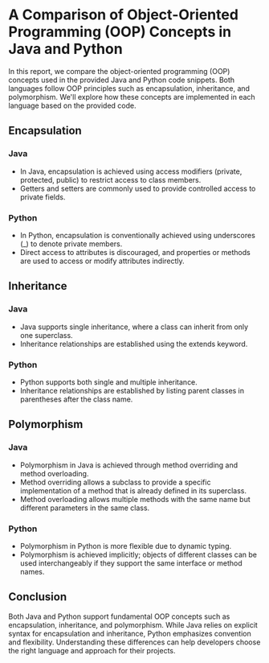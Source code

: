 # A Comparison of Object-Oriented Programming (OOP) Concepts in Java and Python

In this report, we compare the object-oriented programming (OOP) concepts used in the provided Java and Python code snippets. Both languages follow OOP principles such as encapsulation, inheritance, and polymorphism. We'll explore how these concepts are implemented in each language based on the provided code.

## Encapsulation

### Java

- In Java, encapsulation is achieved using access modifiers (private, protected, public) to restrict access to class members.
- Getters and setters are commonly used to provide controlled access to private fields.

### Python

- In Python, encapsulation is conventionally achieved using underscores (_) to denote private members.
- Direct access to attributes is discouraged, and properties or methods are used to access or modify attributes indirectly.

## Inheritance

### Java

- Java supports single inheritance, where a class can inherit from only one superclass.
- Inheritance relationships are established using the extends keyword.

### Python

- Python supports both single and multiple inheritance.
- Inheritance relationships are established by listing parent classes in parentheses after the class name.

## Polymorphism

### Java

- Polymorphism in Java is achieved through method overriding and method overloading.
- Method overriding allows a subclass to provide a specific implementation of a method that is already defined in its superclass.
- Method overloading allows multiple methods with the same name but different parameters in the same class.

### Python

- Polymorphism in Python is more flexible due to dynamic typing.
- Polymorphism is achieved implicitly; objects of different classes can be used interchangeably if they support the same interface or method names.

## Conclusion
Both Java and Python support fundamental OOP concepts such as encapsulation, inheritance, and polymorphism. While Java relies on explicit syntax for encapsulation and inheritance, Python emphasizes convention and flexibility. Understanding these differences can help developers choose the right language and approach for their projects.